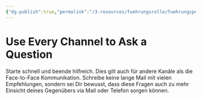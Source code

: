 ```yaml
---
{"dg-publish":true,"permalink":"/3-resources/fuehrungsrolle/fuehrungspersoenlichkeit/the-coaching-habit-von-michael-stanier/use-every-channel-to-ask-a-question/","created":"2024-12-08T23:00:31.664+01:00","updated":"2024-12-08T23:11:52.121+01:00"}
---
```



# Use Every Channel to Ask a Question

Starte schnell und beende hilfreich. Dies gilt auch für andere Kanäle als die Face-to-Face Kommunikation. Schreibe keine lange Mail mit vielen Empfehlungen, sondern sei Dir bewusst, dass diese Fragen auch zu mehr Einsicht deines Gegenübers via Mail oder Telefon sorgen können.
